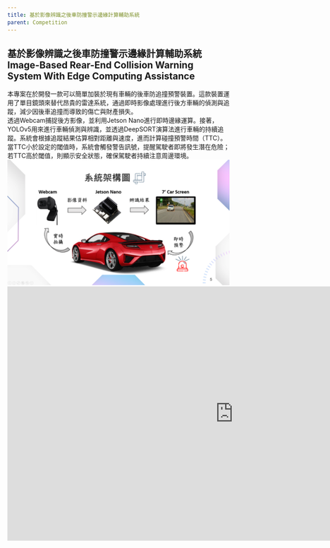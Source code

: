 ```yaml
---
title: 基於影像辨識之後車防撞警示邊緣計算輔助系統
parent: Competition
---
```


## 基於影像辨識之後車防撞警示邊緣計算輔助系統<br>Image-Based Rear-End Collision Warning System With Edge Computing Assistance
<div class="container">
  <div class="text">
    本專案在於開發一款可以簡單加裝於現有車輛的後車防追撞預警裝置。這款裝置運用了單目鏡頭來替代昂貴的雷達系統，通過即時影像處理進行後方車輛的偵測與追蹤，減少因後車追撞而導致的傷亡與財產損失。<br>
    透過Webcam捕捉後方影像，並利用Jetson Nano進行即時邊緣運算。接著，YOLOv5用來進行車輛偵測與辨識，並透過DeepSORT演算法進行車輛的持續追蹤。系統會根據追蹤結果估算相對距離與速度，進而計算碰撞預警時間（TTC）。當TTC小於設定的閾值時，系統會觸發警告訊號，提醒駕駛者即將發生潛在危險；若TTC高於閾值，則顯示安全狀態，確保駕駛者持續注意周邊環境。
  </div>
  <div class="image">
    <img src="../images/Image-Based.png" alt="系統架構圖">
  </div>
</div>


<iframe width="1024" height="576" src="https://www.youtube.com/embed/Mpxi3kbZOAc" frameborder="0" allow="accelerometer; autoplay; clipboard-write; encrypted-media; gyroscope; picture-in-picture" allowfullscreen></iframe>
